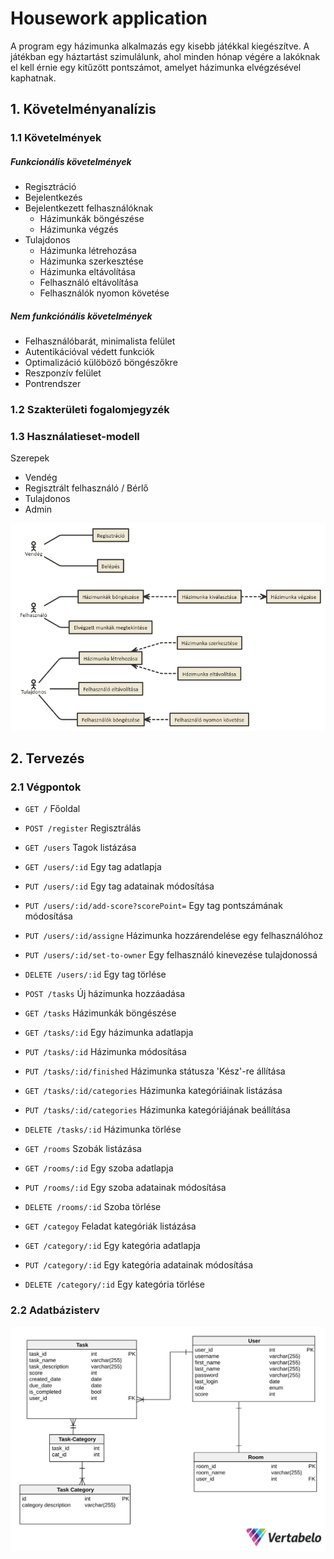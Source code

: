 # Housework application

A program egy házimunka alkalmazás egy kisebb játékkal kiegészítve. A játékban egy háztartást szimulálunk, ahol minden hónap végére a lakóknak el kell érnie egy kitűzött pontszámot, amelyet házimunka elvégzésével kaphatnak.


## 1. Követelményanalízis
### 1.1 Követelmények
##### Funkcionális követelmények
- Regisztráció
- Bejelentkezés
- Bejelentkezett felhasználóknak
  - Házimunkák böngészése
  - Házimunka végzés
- Tulajdonos
  - Házimunka létrehozása
  - Házimunka szerkesztése
  - Házimunka eltávolítása
  - Felhasználó eltávolítása
  - Felhasználók nyomon követése

##### Nem funkciónális követelmények
- Felhasználóbarát, minimalista felület
- Autentikációval védett funkciók
- Optimalizáció külöböző böngészőkre
- Reszponzív felület
- Pontrendszer

### 1.2 Szakterületi fogalomjegyzék

### 1.3 Használatieset-modell
Szerepek
- Vendég
- Regisztrált felhasználó / Bérlő
- Tulajdonos
- Admin

![alt Use-Case Diagram](https://github.com/thelfter/housework-app/blob/master/house-work-uc-diagram.png)

## 2. Tervezés
### 2.1 Végpontok
- `GET /` Főoldal
- `POST /register` Regisztrálás
- `GET /users` Tagok listázása
- `GET /users/:id` Egy tag adatlapja
- `PUT /users/:id` Egy tag adatainak módosítása
- `PUT /users/:id/add-score?scorePoint=` Egy tag pontszámának módosítása
- `PUT /users/:id/assigne` Házimunka hozzárendelése egy felhasználóhoz
- `PUT /users/:id/set-to-owner` Egy felhasználó kinevezése tulajdonossá
- `DELETE /users/:id` Egy tag törlése

- `POST /tasks` Új házimunka hozzáadása
- `GET /tasks` Házimunkák böngészése
- `GET /tasks/:id` Egy házimunka adatlapja
- `PUT /tasks/:id` Házimunka módosítása
- `PUT /tasks/:id/finished` Házimunka státusza 'Kész'-re állítása
- `GET /tasks/:id/categories` Házimunka kategóriáinak listázása
- `PUT /tasks/:id/categories` Házimunka kategóriájának beállítása
- `DELETE /tasks/:id` Házimunka törlése

- `GET /rooms` Szobák listázása
- `GET /rooms/:id` Egy szoba adatlapja
- `PUT /rooms/:id` Egy szoba adatainak módosítása
- `DELETE /rooms/:id` Szoba törlése

- `GET /categoy` Feladat kategóriák listázása
- `GET /category/:id` Egy kategória adatlapja
- `PUT /category/:id` Egy kategória adatainak módosítása
- `DELETE /category/:id` Egy kategória törlése


### 2.2 Adatbázisterv

![alt Database schema](https://github.com/thelfter/housework-app/blob/master/sql.svg)
